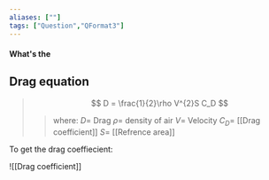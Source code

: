 ```yaml
---
aliases: [""]
tags: ["Question","QFormat3"]
---
```


#### What's the
## Drag equation
> $$ D = \frac{1}{2}\rho V^{2}S C_D $$ 
>> where:
>> $D =$ Drag
>> $\rho =$ density of air
>> $V =$  Velocity
>> $C_D=$ [[Drag coefficient]]
>> $S=$ [[Refrence area]]

To get the drag coeffiecient:

![[Drag coefficient]]